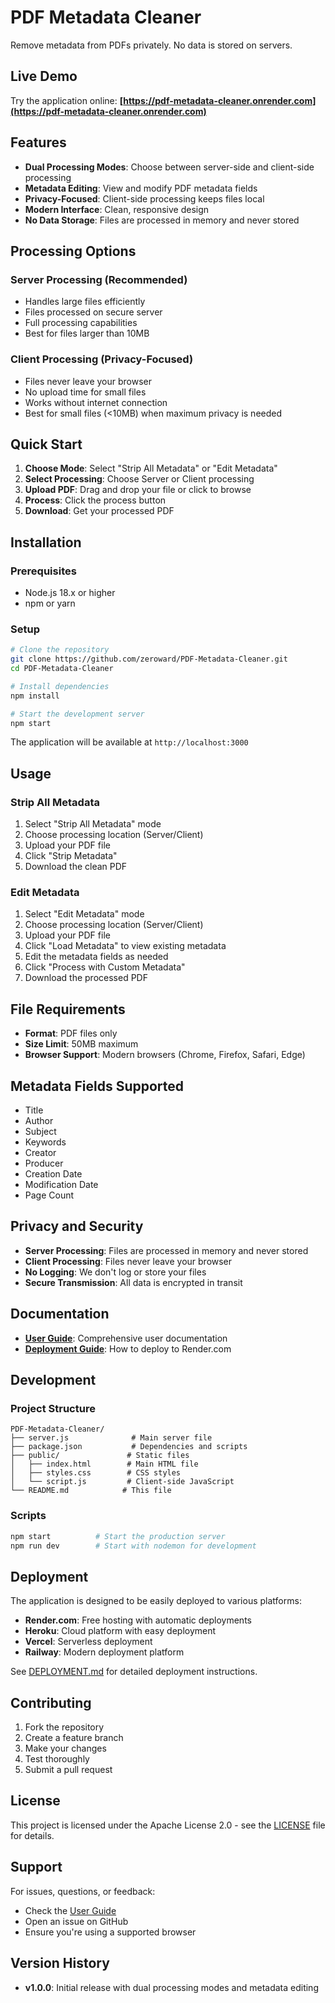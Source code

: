 # PDF Metadata Cleaner

Remove metadata from PDFs privately. No data is stored on servers.

## Live Demo

Try the application online: **[https://pdf-metadata-cleaner.onrender.com](https://pdf-metadata-cleaner.onrender.com)**

## Features

- **Dual Processing Modes**: Choose between server-side and client-side processing
- **Metadata Editing**: View and modify PDF metadata fields
- **Privacy-Focused**: Client-side processing keeps files local
- **Modern Interface**: Clean, responsive design
- **No Data Storage**: Files are processed in memory and never stored

## Processing Options

### Server Processing (Recommended)
- Handles large files efficiently
- Files processed on secure server
- Full processing capabilities
- Best for files larger than 10MB

### Client Processing (Privacy-Focused)
- Files never leave your browser
- No upload time for small files
- Works without internet connection
- Best for small files (<10MB) when maximum privacy is needed

## Quick Start

1. **Choose Mode**: Select "Strip All Metadata" or "Edit Metadata"
2. **Select Processing**: Choose Server or Client processing
3. **Upload PDF**: Drag and drop your file or click to browse
4. **Process**: Click the process button
5. **Download**: Get your processed PDF

## Installation

### Prerequisites
- Node.js 18.x or higher
- npm or yarn

### Setup
```bash
# Clone the repository
git clone https://github.com/zeroward/PDF-Metadata-Cleaner.git
cd PDF-Metadata-Cleaner

# Install dependencies
npm install

# Start the development server
npm start
```

The application will be available at `http://localhost:3000`

## Usage

### Strip All Metadata
1. Select "Strip All Metadata" mode
2. Choose processing location (Server/Client)
3. Upload your PDF file
4. Click "Strip Metadata"
5. Download the clean PDF

### Edit Metadata
1. Select "Edit Metadata" mode
2. Choose processing location (Server/Client)
3. Upload your PDF file
4. Click "Load Metadata" to view existing metadata
5. Edit the metadata fields as needed
6. Click "Process with Custom Metadata"
7. Download the processed PDF

## File Requirements

- **Format**: PDF files only
- **Size Limit**: 50MB maximum
- **Browser Support**: Modern browsers (Chrome, Firefox, Safari, Edge)

## Metadata Fields Supported

- Title
- Author
- Subject
- Keywords
- Creator
- Producer
- Creation Date
- Modification Date
- Page Count

## Privacy and Security

- **Server Processing**: Files are processed in memory and never stored
- **Client Processing**: Files never leave your browser
- **No Logging**: We don't log or store your files
- **Secure Transmission**: All data is encrypted in transit

## Documentation

- **[User Guide](USER_GUIDE.md)**: Comprehensive user documentation
- **[Deployment Guide](DEPLOYMENT.md)**: How to deploy to Render.com

## Development

### Project Structure
```
PDF-Metadata-Cleaner/
├── server.js              # Main server file
├── package.json           # Dependencies and scripts
├── public/               # Static files
│   ├── index.html        # Main HTML file
│   ├── styles.css        # CSS styles
│   └── script.js         # Client-side JavaScript
└── README.md            # This file
```

### Scripts
```bash
npm start          # Start the production server
npm run dev        # Start with nodemon for development
```

## Deployment

The application is designed to be easily deployed to various platforms:

- **Render.com**: Free hosting with automatic deployments
- **Heroku**: Cloud platform with easy deployment
- **Vercel**: Serverless deployment
- **Railway**: Modern deployment platform

See [DEPLOYMENT.md](DEPLOYMENT.md) for detailed deployment instructions.

## Contributing

1. Fork the repository
2. Create a feature branch
3. Make your changes
4. Test thoroughly
5. Submit a pull request

## License

This project is licensed under the Apache License 2.0 - see the [LICENSE](LICENSE) file for details.

## Support

For issues, questions, or feedback:
- Check the [User Guide](USER_GUIDE.md)
- Open an issue on GitHub
- Ensure you're using a supported browser

## Version History

- **v1.0.0**: Initial release with dual processing modes and metadata editing
